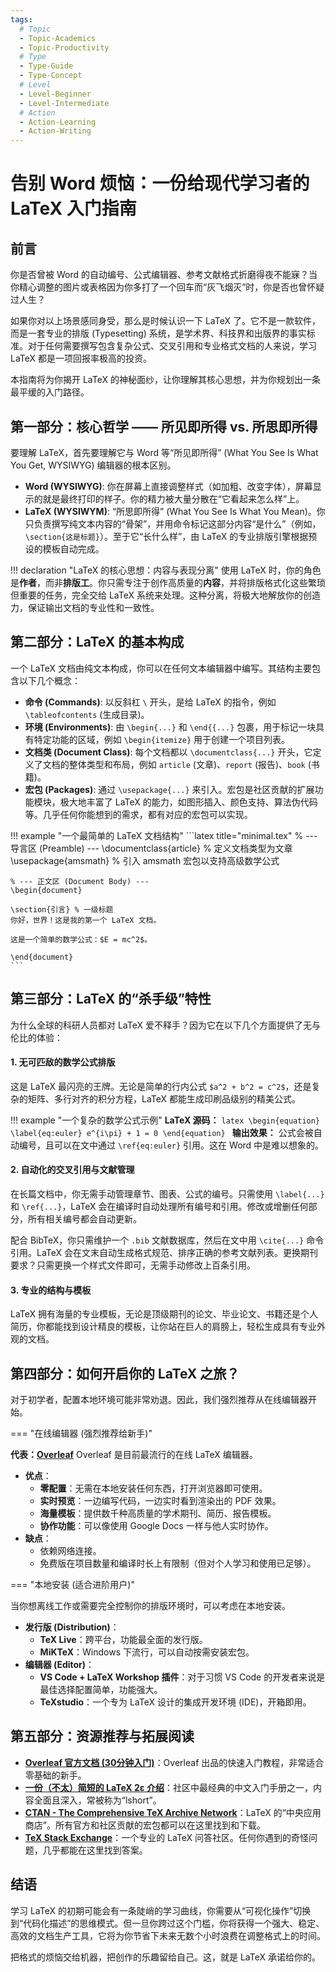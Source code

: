 ```yaml
---
tags:
  # Topic
  - Topic-Academics
  - Topic-Productivity
  # Type
  - Type-Guide
  - Type-Concept
  # Level
  - Level-Beginner
  - Level-Intermediate
  # Action
  - Action-Learning
  - Action-Writing
---
```


# 告别 Word 烦恼：一份给现代学习者的 LaTeX 入门指南

## 前言

你是否曾被 Word 的自动编号、公式编辑器、参考文献格式折磨得夜不能寐？当你精心调整的图片或表格因为你多打了一个回车而“灰飞烟灭”时，你是否也曾怀疑过人生？

如果你对以上场景感同身受，那么是时候认识一下 LaTeX 了。它不是一款软件，而是一套专业的排版 (Typesetting) 系统，是学术界、科技界和出版界的事实标准。对于任何需要撰写包含复杂公式、交叉引用和专业格式文档的人来说，学习 LaTeX 都是一项回报率极高的投资。

本指南将为你揭开 LaTeX 的神秘面纱，让你理解其核心思想，并为你规划出一条最平缓的入门路径。

## 第一部分：核心哲学 —— 所见即所得 vs. 所思即所得

要理解 LaTeX，首先要理解它与 Word 等“所见即所得” (What You See Is What You Get, WYSIWYG) 编辑器的根本区别。

* **Word (WYSIWYG)**: 你在屏幕上直接调整样式（如加粗、改变字体），屏幕显示的就是最终打印的样子。你的精力被大量分散在“它看起来怎么样”上。
* **LaTeX (WYSIWYM)**: “所思即所得” (What You See Is What You Mean)。你只负责撰写纯文本内容的“骨架”，并用命令标记这部分内容“是什么”（例如，`\section{这是标题}`）。至于它“长什么样”，由 LaTeX 的专业排版引擎根据预设的模板自动完成。

!!! declaration "LaTeX 的核心思想：内容与表现分离"
    使用 LaTeX 时，你的角色是**作者**，而非**排版工**。你只需专注于创作高质量的**内容**，并将排版格式化这些繁琐但重要的任务，完全交给 LaTeX 系统来处理。这种分离，将极大地解放你的创造力，保证输出文档的专业性和一致性。

## 第二部分：LaTeX 的基本构成

一个 LaTeX 文档由纯文本构成，你可以在任何文本编辑器中编写。其结构主要包含以下几个概念：

* **命令 (Commands)**: 以反斜杠 `\` 开头，是给 LaTeX 的指令，例如 `\tableofcontents` (生成目录)。
* **环境 (Environments)**: 由 `\begin{...}` 和 `\end{{...}` 包裹，用于标记一块具有特定功能的区域，例如 `\begin{itemize}` 用于创建一个项目列表。
* **文档类 (Document Class)**: 每个文档都以 `\documentclass{...}` 开头，它定义了文档的整体类型和布局，例如 `article` (文章)、`report` (报告)、`book` (书籍)。
* **宏包 (Packages)**: 通过 `\usepackage{...}` 来引入。宏包是社区贡献的扩展功能模块，极大地丰富了 LaTeX 的能力，如图形插入、颜色支持、算法伪代码等。几乎任何你能想到的需求，都有对应的宏包可以实现。

!!! example "一个最简单的 LaTeX 文档结构"
    ```latex title="minimal.tex"
    % --- 导言区 (Preamble) ---
    \documentclass{article} % 定义文档类型为文章
    \usepackage{amsmath}   % 引入 amsmath 宏包以支持高级数学公式

    % --- 正文区 (Document Body) ---
    \begin{document}

    \section{引言} % 一级标题
    你好，世界！这是我的第一个 LaTeX 文档。

    这是一个简单的数学公式：$E = mc^2$。

    \end{document}
    ```

## 第三部分：LaTeX 的“杀手级”特性

为什么全球的科研人员都对 LaTeX 爱不释手？因为它在以下几个方面提供了无与伦比的体验：

#### 1. 无可匹敌的数学公式排版

这是 LaTeX 最闪亮的王牌。无论是简单的行内公式 `$a^2 + b^2 = c^2$`，还是复杂的矩阵、多行对齐的积分方程，LaTeX 都能生成印刷品级别的精美公式。

!!! example "一个复杂的数学公式示例"
    **LaTeX 源码：**
    ```latex
    \begin{equation} \label{eq:euler}
    e^{i\pi} + 1 = 0
    \end{equation}
    ```
    **输出效果：**
    公式会被自动编号，且可以在文中通过 `\ref{eq:euler}` 引用。这在 Word 中是难以想象的。

#### 2. 自动化的交叉引用与文献管理

在长篇文档中，你无需手动管理章节、图表、公式的编号。只需使用 `\label{...}` 和 `\ref{...}`，LaTeX 会在编译时自动处理所有编号和引用。修改或增删任何部分，所有相关编号都会自动更新。

配合 BibTeX，你只需维护一个 `.bib` 文献数据库，然后在文中用 `\cite{...}` 命令引用。LaTeX 会在文末自动生成格式规范、排序正确的参考文献列表。更换期刊要求？只需更换一个样式文件即可，无需手动修改上百条引用。

#### 3. 专业的结构与模板

LaTeX 拥有海量的专业模板，无论是顶级期刊的论文、毕业论文、书籍还是个人简历，你都能找到设计精良的模板，让你站在巨人的肩膀上，轻松生成具有专业外观的文档。

## 第四部分：如何开启你的 LaTeX 之旅？

对于初学者，配置本地环境可能非常劝退。因此，我们强烈推荐从在线编辑器开始。

=== "在线编辑器 (强烈推荐给新手)"

**代表：[Overleaf](https://www.overleaf.com/)**
Overleaf 是目前最流行的在线 LaTeX 编辑器。

* **优点**：
    * **零配置**：无需在本地安装任何东西，打开浏览器即可使用。
    * **实时预览**：一边编写代码，一边实时看到渲染出的 PDF 效果。
    * **海量模板**：提供数千种高质量的学术期刊、简历、报告模板。
    * **协作功能**：可以像使用 Google Docs 一样与他人实时协作。
* **缺点**：
    * 依赖网络连接。
    * 免费版在项目数量和编译时长上有限制（但对个人学习和使用已足够）。

=== "本地安装 (适合进阶用户)"

当你想离线工作或需要完全控制你的排版环境时，可以考虑在本地安装。
* **发行版 (Distribution)**：
    * **TeX Live**：跨平台，功能最全面的发行版。
    * **MiKTeX**：Windows 下流行，可以自动按需安装宏包。
* **编辑器 (Editor)**：
    * **VS Code + LaTeX Workshop 插件**：对于习惯 VS Code 的开发者来说是最佳选择配置简单，功能强大。
    * **TeXstudio**：一个专为 LaTeX 设计的集成开发环境 (IDE)，开箱即用。

## 第五部分：资源推荐与拓展阅读

* **[Overleaf 官方文档 (30分钟入门)](https://www.overleaf.com/learn/latex/Learn_LaTeX_in_30_minutes)**：Overleaf 出品的快速入门教程，非常适合零基础的新手。
* **[一份（不太）简短的 LaTeX 2ε 介绍](https://ctan.org/pkg/lshort-zh-cn)**：社区中最经典的中文入门手册之一，内容全面且深入，常被称为“lshort”。
* **[CTAN - The Comprehensive TeX Archive Network](https://ctan.org/)**：LaTeX 的“中央应用商店”。所有官方和社区贡献的宏包都可以在这里找到和下载。
* **[TeX Stack Exchange](https://tex.stackexchange.com/)**：一个专业的 LaTeX 问答社区。任何你遇到的奇怪问题，几乎都能在这里找到答案。

## 结语

学习 LaTeX 的初期可能会有一条陡峭的学习曲线，你需要从“可视化操作”切换到“代码化描述”的思维模式。但一旦你跨过这个门槛，你将获得一个强大、稳定、高效的文档生产工具，它将为你节省下未来无数个小时浪费在调整格式上的时间。

把格式的烦恼交给机器，把创作的乐趣留给自己。这，就是 LaTeX 承诺给你的。